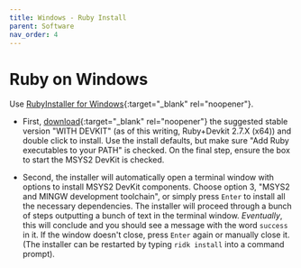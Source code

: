 ```yaml
---
title: Windows - Ruby Install
parent: Software
nav_order: 4
---
```


# Ruby on Windows

Use [RubyInstaller for Windows](https://rubyinstaller.org/){:target="_blank" rel="noopener"}.

- First, [download](https://rubyinstaller.org/downloads/){:target="_blank" rel="noopener"} the suggested stable version "WITH DEVKIT" (as of this writing, Ruby+Devkit 2.7.X (x64)) and double click to install. Use the install defaults, but make sure "Add Ruby executables to your PATH" is checked. On the final step, ensure the box to start the MSYS2 DevKit is checked.

- Second, the installer will automatically open a terminal window with options to install MSYS2 DevKit components. Choose option 3, "MSYS2 and MINGW development toolchain", or simply press `Enter` to install all the necessary dependencies. The installer will proceed through a bunch of steps outputting a bunch of text in the terminal window. *Eventually*, this will conclude and you should see a message with the word `success` in it. If the window doesn't close, press `Enter` again or manually close it. (The installer can be restarted by typing `ridk install` into a command prompt).